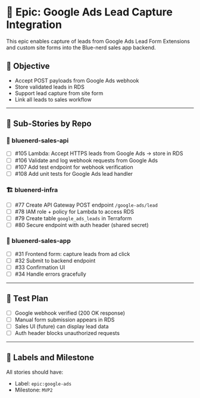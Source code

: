 # 🧩 Epic: Google Ads Lead Capture Integration

This epic enables capture of leads from Google Ads Lead Form Extensions and custom site forms into the Blue-nerd sales app backend.

## 🎯 Objective
- Accept POST payloads from Google Ads webhook
- Store validated leads in RDS
- Support lead capture from site form
- Link all leads to sales workflow

---

## 🧩 Sub-Stories by Repo

### 🔧 bluenerd-sales-api
- [ ] #105 Lambda: Accept HTTPS leads from Google Ads → store in RDS
- [ ] #106 Validate and log webhook requests from Google Ads
- [ ] #107 Add test endpoint for webhook verification
- [ ] #108 Add unit tests for Google Ads lead handler

### 🏗 bluenerd-infra
- [ ] #77 Create API Gateway POST endpoint `/google-ads/lead`
- [ ] #78 IAM role + policy for Lambda to access RDS
- [ ] #79 Create table `google_ads_leads` in Terraform
- [ ] #80 Secure endpoint with auth header (shared secret)

### 🎨 bluenerd-sales-app
- [ ] #31 Frontend form: capture leads from ad click
- [ ] #32 Submit to backend endpoint
- [ ] #33 Confirmation UI
- [ ] #34 Handle errors gracefully

---

## 🧪 Test Plan
- [ ] Google webhook verified (200 OK response)
- [ ] Manual form submission appears in RDS
- [ ] Sales UI (future) can display lead data
- [ ] Auth header blocks unauthorized requests

---

## 🔗 Labels and Milestone
All stories should have:
- Label: `epic:google-ads`
- Milestone: `MVP2`
